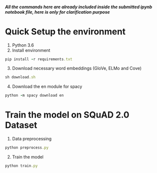 ##### All the commands here are already included inside the submitted ipynb notebook file, here is only for clarification purpose

# Quick Setup the environment 
1. Python 3.6
2. Install environment 
```ruby
pip install -r requirements.txt
```
3. Download necessary word embeddings (GloVe, ELMo and Cove)
```ruby
sh download.sh
```
4. Download the en module for spacy
```ruby
python -m spacy download en
```
# Train the model on SQuAD 2.0 Dataset
1. Data preprocessing
```ruby
python preprocess.py
```
2. Train the model
```ruby
python train.py
```
